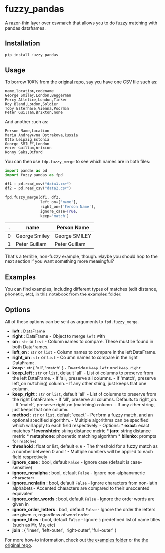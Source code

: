 # fuzzy_pandas

A razor-thin layer over [csvmatch](https://github.com/maxharlow/csvmatch/) that allows you to do fuzzy matching with pandas dataframes.

## Installation

```
pip install fuzzy_pandas
```

## Usage

To borrow 100% from the [original repo](https://github.com/maxharlow/csvmatch), say you have one CSV file such as:

```
name,location,codename
George Smiley,London,Beggerman
Percy Alleline,London,Tinker
Roy Bland,London,Soldier
Toby Esterhase,Vienna,Poorman
Peter Guillam,Brixton,none
```

And another such as:

```
Person Name,Location
Maria Andreyevna Ostrakova,Russia
Otto Leipzig,Estonia
George SMILEY,London
Peter Guillam,Brixton
Konny Saks,Oxford
```

You can then use `fdp.fuzzy_merge` to see which names are in both files:

```python
import pandas as pd
import fuzzy_pandas as fpd

df1 = pd.read_csv("data1.csv")
df2 = pd.read_csv("data2.csv")

fpd.fuzzy_merge(df1, df2,
                left_on=['name'],
                right_on=['Person Name'],
                ignore_case=True,
                keep='match')
```

|.|name|Person Name|
|---|---|---|
|0|George Smiley|George SMILEY|
|1|Peter Guillam|Peter Guillam|

That's a terrible, non-fuzzy example, though. Maybe you should hop to the next section if you want something more meaningful?

## Examples

You can find examples, including different types of matches (edit distance, phonetic, etc), [in this notebook from the examples folder](https://github.com/jsoma/fuzzy_pandas/blob/master/examples/fuzzy_pandas%20examples.ipynb).

## Options

All of these options can be sent as arguments to `fpd.fuzzy_merge`.

* **left** : DataFrame
* **right** : DataFrame
        - Object to merge `left` with
* **on** : `str` or `list`
        - Column names to compare. These must be found in both DataFrames.
* **left_on** : `str` or `list`
        - Column names to compare in the left DataFrame.
* **right_on** : `str` or `list`
        - Column names to compare in the right DataFrame.
* **keep** : str { 'all', 'match' }
        - Overrides `keep_left` and `keep_right`
* **keep_left** : `str` or `list`, default 'all'
        - List of columns to preserve from the left DataFrame.
        - If 'all', preserve all columns.
        - If 'match', preserve left_on matching) column.
        - If any other string, just keeps that one column.
* **keep_right** : `str` or `list`, default 'all'
        - List of columns to preserve from the right DataFrame.
        - If 'all', preserve all columns. Defaults to right_on.
        - If 'match', preserve right_on (matching) column.
        - If any other string, just keeps that one column.
* **method** : `str` or `list`, default 'exact'
        - Perform a fuzzy match, and an optional specified algorithm.
        - Multiple algorithms can be specified which will apply to each field respectively.
        - Options: 
          * **exact**: exact matches
          * **levenshtein**: string distance metric
          * **jaro**: string distance metric
          * **metaphone**: phoenetic matching algorithm
          * **bilenko**: prompts for matches
* **threshold** : float or list, default `0.6`
        - The threshold for a fuzzy match as a number between 0 and 1
        - Multiple numbers will be applied to each field respectively
* **ignore_case** : bool, default `False`
        - Ignore case (default is case-sensitive)
* **ignore_nonalpha** : bool, default `False`
        - Ignore non-alphanumeric characters
* **ignore_nonlatin** : bool, default `False`
        - Ignore characters from non-latin alphabets
        - Accented characters are compared to their unaccented equivalent
* **ignore_order_words** : bool, default `False`
        - Ignore the order words are given in
* **ignore_order_letters** : bool, default `False`
        - Ignore the order the letters are given in, regardless of word order
* **ignore_titles** : bool, default `False`
        - Ignore a predefined list of name titles (such as Mr, Ms, etc)
* **join** : { 'inner', 'left-outer', 'right-outer', 'full-outer' }

For more how-to information, check out [the examples folder](https://github.com/jsoma/fuzzy_pandas/tree/master/examples) or the [the original repo](https://github.com/maxharlow/csvmatch).
